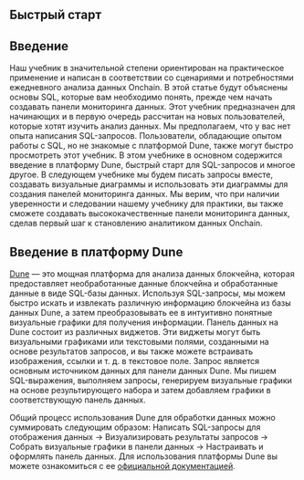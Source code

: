 ## Быстрый старт

## Введение

Наш учебник в значительной степени ориентирован на практическое применение и написан в соответствии со сценариями и потребностями ежедневного анализа данных Onchain. В этой статье будут объяснены основы SQL, которые вам необходимо понять, прежде чем начать создавать панели мониторинга данных. Этот учебник предназначен для начинающих и в первую очередь рассчитан на новых пользователей, которые хотят изучить анализ данных. Мы предполагаем, что у вас нет опыта написания SQL-запросов. Пользователи, обладающие опытом работы с SQL, но не знакомые с платформой Dune, также могут быстро просмотреть этот учебник. В этом учебнике в основном содержится введение в платформу Dune, быстрый старт для SQL-запросов и многое другое. В следующем учебнике мы будем писать запросы вместе, создавать визуальные диаграммы и использовать эти диаграммы для создания панелей мониторинга данных. Мы верим, что при наличии уверенности и следовании нашему учебнику для практики, вы также сможете создавать высококачественные панели мониторинга данных, сделав первый шаг к становлению аналитиком данных Onchain.
## Введение в платформу Dune

[Dune](https://dune.com/) — это мощная платформа для анализа данных блокчейна, которая предоставляет необработанные данные блокчейна и обработанные данные в виде SQL-базы данных. Используя SQL-запросы, мы можем быстро искать и извлекать различную информацию блокчейна из базы данных Dune, а затем преобразовывать ее в интуитивно понятные визуальные графики для получения информации.
Панель данных на Dune состоит из различных виджетов. Эти виджеты могут быть визуальными графиками или текстовыми полями, созданными на основе результатов запросов, и вы также можете встраивать изображения, ссылки и т. д. в текстовое поле.
Запрос является основным источником данных для панели данных Dune. Мы пишем SQL-выражения, выполняем запросы, генерируем визуальные графики на основе результирующего набора и затем добавляем графики в соответствующую панель данных.

Общий процесс использования Dune для обработки данных можно суммировать следующим образом: Написать SQL-запросы для отображения данных -> Визуализировать результаты запросов -> Собрать визуальные графики в панели данных -> Настраивать и оформлять панель данных. Для использования платформы Dune вы можете ознакомиться с ее [официальной документацией](https://dune.com/docs/).